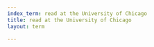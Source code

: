 ```yaml
---
index_term: read at the University of Chicago
title: read at the University of Chicago
layout: term

---
```


